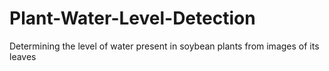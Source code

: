 # Plant-Water-Level-Detection
Determining the level of water present in soybean plants from images of its leaves
